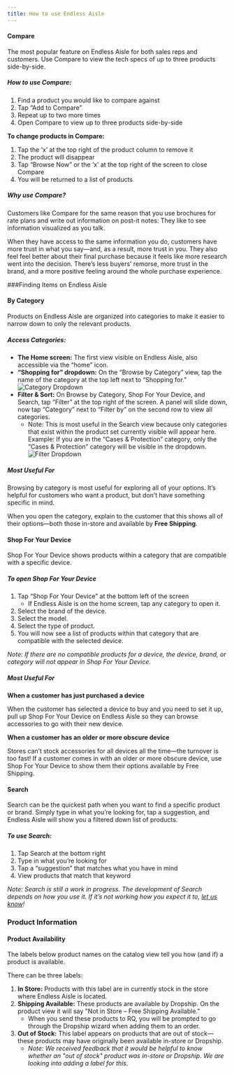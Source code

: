 ```yaml
---
title: How to use Endless Aisle
---
```


#### Compare

The most popular feature on Endless Aisle for both sales reps and customers. Use Compare to view the tech specs of up to three products side-by-side.

##### How to use Compare:
1. Find a product you would like to compare against
2. Tap “Add to Compare”
3. Repeat up to two more times
4. Open Compare to view up to three products side-by-side

**To change products in Compare:**
1. Tap the ‘x’ at the top right of the product column to remove it
2. The product will disappear
3. Tap “Browse Now” or the ‘x’ at the top right of the screen to close Compare
4. You will be returned to a list of products

##### Why use Compare?

Customers like Compare for the same reason that you use brochures for rate plans and write out information on post-it notes: They like to see information visualized as you talk.

When they have access to the same information you do, customers have more trust in what you say—and, as a result, more trust in you. They also feel feel better about their final purchase because it feels like more research went into the decision. There’s less buyers’ remorse, more trust in the brand, and a more positive feeling around the whole purchase experience.

###Finding Items on Endless Aisle

#### By Category

Products on Endless Aisle are organized into categories to make it easier to narrow down to only the relevant products.

##### Access Categories:
* **The Home screen:** The first view visible on Endless Aisle, also accessible via the “home” icon.
* **“Shopping for” dropdown:** On the “Browse by Category” view, tap the name of the category at the top left next to “Shopping for.” ![Category Dropdown](/images/category-dropdown.jpg "Category Dropdown")
* **Filter & Sort:** On Browse by Category, Shop For Your Device, and Search, tap “Filter” at the top right of the screen. A panel will slide down, now tap “Category” next to “Filter by” on the second row to view all categories.
    * Note: This is most useful in the Search view because only categories that exist within the product set currently visible will appear here. Example: If you are in the “Cases & Protection” category, only the “Cases & Protection” category will be visible in the dropdown.
![Filter Dropdown](/images/filter-dropdown.jpg "Filter Dropdown")

##### Most Useful For

Browsing by category is most useful for exploring all of your options. It’s helpful for customers who want a product, but don’t have something specific in mind.

When you open the category, explain to the customer that this shows all of their options—both those in-store and available by **Free Shipping**.

#### Shop For Your Device

Shop For Your Device shows products within a category that are compatible with a specific device.

##### To open Shop For Your Device
1. Tap “Shop For Your Device” at the bottom left of the screen
    * If Endless Aisle is on the home screen, tap any category to open it.
2. Select the brand of the device.
3. Select the model.
4. Select the type of product.
5. You will now see a list of products within that category that are compatible with the selected device.

_Note: If there are no compatible products for a device, the device, brand, or category will not appear in Shop For Your Device._

##### Most Useful For

**When a customer has just purchased a device**

When the customer has selected a device to buy and you need to set it up, pull up Shop For Your Device on Endless Aisle so they can browse accessories to go with their new device.

**When a customer has an older or more obscure device**

Stores can’t stock accessories for all devices all the time—the turnover is too fast! If a customer comes in with an older or more obscure device, use Shop For Your Device to show them their options available by Free Shipping.

#### Search

Search can be the quickest path when you want to find a specific product or brand. Simply type in what you’re looking for, tap a suggestion, and Endless Aisle will show you a filtered down list of products.

##### To use Search:
1. Tap Search at the bottom right
2. Type in what you’re looking for
3. Tap a “suggestion” that matches what you have in mind
4. View products that match that keyword

_Note: Search is still a work in progress. The development of Search depends on how you use it. If it’s not working how you expect it to, [let us know](/contact)!_

### Product Information

#### Product Availability

The labels below product names on the catalog view tell you how (and if) a product is available.

There can be three labels:
1. **In Store:** Products with this label are in currently stock in the store where Endless Aisle is located.
2. **Shipping Available:** These products are available by Dropship. On the product view it will say "Not in Store – Free Shipping Available."
    * When you send these products to RQ, you will be prompted to go through the Dropship wizard when adding them to an order.
3. **Out of Stock:** This label appears on products that are out of stock—these products may have originally been available in-store or Dropship.
    * _Note: We received feedback that it would be helpful to know whether an "out of stock" product was in-store or Dropship. We are looking into adding a label for this._

